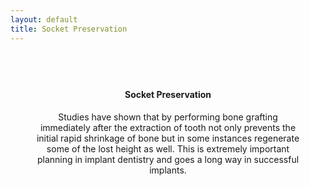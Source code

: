 ```yaml
---
layout: default
title: Socket Preservation
---
```


<div class="row">
<div class="col-xs-12 primary_color text-light featured-text no-gutters" style="text-align: center; padding: 8%;">

<h4>Socket Preservation</h4>
<p></p>

<p>Studies have shown that by performing bone grafting immediately after the extraction of tooth not only prevents the initial rapid shrinkage of bone but in some instances regenerate some of the lost height as well. This is extremely important planning in implant dentistry and goes a long way in successful implants.
</p>